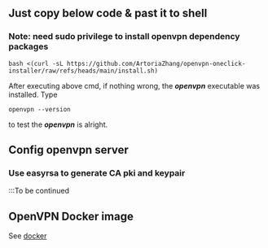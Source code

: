 ## Just copy below code & past it to shell
### Note: need sudo privilege to install openvpn dependency packages
```
bash <(curl -sL https://github.com/ArtoriaZhang/openvpn-oneclick-installer/raw/refs/heads/main/install.sh)
```
After executing above cmd, if nothing wrong, the ***openvpn*** executable was installed.
Type 
```
openvpn --version
```
to test the ***openvpn*** is alright.

## Config openvpn server
### Use easyrsa to generate CA pki and keypair
:::To be continued


## OpenVPN Docker image
See [docker](docker/README.md)

